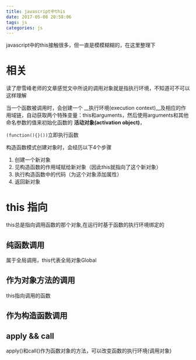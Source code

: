 ```yaml
---
title: javascript中this
date: 2017-05-08 20:58:06
tags: js
categories: js
---
```


javascript中的this接触很多，但一直是模模糊糊的，在这里整理下

# 相关 #

读了廖雪峰老师的文章感觉文中所说的调用对象就是指执行环境，不知道可不可以这样理解

当一个函数被调用时，会创建一个 __执行环境(execution context)__及相应的作用域链，自动获取两个特殊变量：this和arguments，然后使用arguments和其他命名参数的值来初始化函数的 **活动对象(activation object)**，

`(function(){}())`立即执行函数

构造函数模式创建对象时，会经历以下4个步骤

1. 创建一个新对象
2. 见构造函数的作用域赋给新对象（因此this就指向了这个新对象）
3. 执行构造函数中的代码（为这个对象添加属性）
4. 返回新对象


# this 指向 #
this总是指向调用函数的那个对象,在运行时基于函数的执行环境绑定的

## 纯函数调用 ##
属于全局调用，this代表全局对象Global

## 作为对象方法的调用 ##

this指向调用的函数

## 作为构造函数调用 ##

## apply && call ##

apply()和call()作为函数对象的方法，可以改变函数的执行环境(调用对象)




